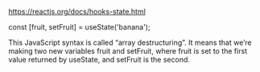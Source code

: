 https://reactjs.org/docs/hooks-state.html

const [fruit, setFruit] = useState('banana');

This JavaScript syntax is called “array destructuring”.
It means that we’re making two new variables fruit and setFruit,
where fruit is set to the first value returned by useState, and
setFruit is the second.
